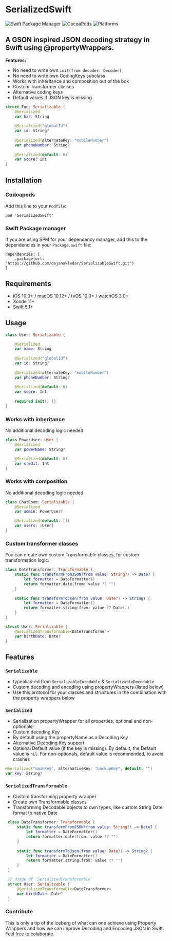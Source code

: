 # SerializedSwift

[![Swift Package Manager](https://img.shields.io/badge/swift%20package%20manager-compatible-brightgreen.svg)](https://github.com/apple/swift-package-manager)
[![CocoaPods](https://img.shields.io/cocoapods/v/SerializedSwift.svg)](https://github.com/dejanskledar/SerializedSwift)
![Platforms](https://img.shields.io/static/v1?label=Platforms&message=iOS%20|%20macOS%20|%20tvOS%20|%20watchOS%20|%20Linux&color=brightgreen)

## A GSON inspired JSON decoding strategy in Swift using @propertyWrappers.

**Features:**
- No need to write own `init(from decoder: Decoder)`
- No need to write own CodingKeys subclass
- Works with inheritance and composition out of the box
- Custom Transformer classes
- Alternative coding keys
- Default values if JSON key is missing

```swift
struct Foo: Serializable {
    @Serialized
    var bar: String
    
    @Serialized("globalId")
    var id: String?
    
    @Serialized(alternateKey: "mobileNumber")
    var phoneNumber: String?
    
    @Serialized(default: 0)
    var score: Int
}
```

## Installation

### Codoapods
Add this line to your `Podfile`:
```
pod 'SerializedSwift'
```

### Swift Package manager
If you are using SPM for your dependency manager, add this to the dependencies in your `Package.swift` file:
```
dependencies: [
    .package(url: "https://github.com/dejanskledar/SerializableSwift.git")
]
````

## Requirements

- iOS 10.0+ / macOS 10.12+ / tvOS 10.0+ / watchOS 3.0+
- Xcode 11+
- Swift 5.1+

## Usage
```swift
class User: Serializable {

    @Serialized
    var name: String
    
    @Serialized("globalId")
    var id: String?
    
    @Serialized(alternateKey: "mobileNumber")
    var phoneNumber: String?
    
    @Serialized(default: 0)
    var score: Int
    
    required init() {}
}
```

### Works with inheritance
No additional decoding logic needed
```swift
class PowerUser: User {
    @Serialized
    var powerName: String?

    @Serialized(default: 0)
    var credit: Int
}
```

### Works with composition
No additional decoding logic needed
```swift
class ChatRoom: Serializable {
    @Serialized
    var admin: PowerUser?

    @Serialized(default: [])
    var users: [User]
}
```

### Custom transformer classes
You can create own custom Transformable classes, for custom transformation logic.
```swift
class DateTransformer: Transformable {
    static func transformFromJSON(from value: String?) -> Date? {
        let formatter = DateFormatter()
        return formatter.date(from: value ?? "")
    }
    
    static func transformToJson(from value: Date?) -> String? {
        let formatter = DateFormatter()
        return formatter.string(from: value ?? Date())
    }
}

struct User: Serializable {
    @SerializedTransformable<DateTransformer>
    var birthDate: Date?
}
```

## Features
###  `Serializable`
   - typealias-ed from `SerializableEncodable` & `SerializableDecodable`
   - Custom decoding and encoding using propertyWrappers (listed below)
   - Use this protocol for your classes and structures in the combination with the property wrappers below
   
### `Serialized`
- Serialization propertyWrapper for all properties, optional and non-optionals!
- Custom decoding Key
- By default using the propertyName as a Decoding Key
- Alternative Decoding Key support
- Optional Default value (if the key is missing). By default, the Default value is `nil`. For non-optionals, default value is recommended, to avoid crashes

```swift
@Serialized("mainKey", alternativeKey: "backupKey", default: "")
var key: String?
```

### `SerializedTransformable`
- Custom transforming property wrapper
- Create own Transformable classes
- Transforming Decodable objects to own types, like custom String Date format to native Date

```swift
 class DateTransformer: Transformable {
     static func transformFromJSON(from value: String?) -> Date? {
         let formatter = DateFormatter()
         return formatter.date(from: value ?? "")
     }
     
     static func transformToJson(from value: Date?) -> String? {
         let formatter = DateFormatter()
         return formatter.string(from: value ?? "")
     }
 }

 // Usage of `SerializedTransformable`
 struct User: Serializable {
     @SerializedTransformable<DateTransformer>
     var birthDate: Date?
 } 
```

### Contribute

This is only a tip of the iceberg of what can one achieve using Property Wrappers and how we can improve Decoding and Encoding JSON in Swift. Feel free to colaborate. 

